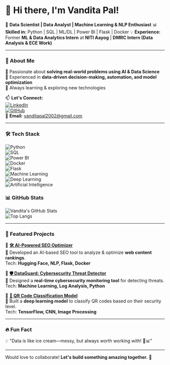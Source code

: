 # 👋 Hi there, I'm Vandita Pal!  

🚀 **Data Scientist | Data Analyst | Machine Learning & NLP Enthusiast** 
📊 **Skilled in:** Python | SQL | ML/DL | Power BI | Flask | Docker 
💡 **Experience:** Former **ML & Data Analytics Intern** at **NITI Aayog** | **DMRC Intern (Data Analysis & ECE Work)**  

---

### 🚀 About Me  
🔹 Passionate about **solving real-world problems using AI & Data Science**  
🔹 Experienced in **data-driven decision-making, automation, and model optimization**  
🔹 Always learning & exploring new technologies  

📫 **Let's Connect:**  
[![LinkedIn](https://img.shields.io/badge/LinkedIn-blue?style=for-the-badge&logo=linkedin)](https://www.linkedin.com/in/vandita-pal-3a5590250/)  
[![GitHub](https://img.shields.io/badge/GitHub-black?style=for-the-badge&logo=github)](https://github.com/Vnainhda)  
📧 **Email:** vanditapal2002@gmail.com 

---

### 🛠️ Tech Stack  
![Python](https://img.shields.io/badge/Python-3776AB?style=for-the-badge&logo=python&logoColor=white)  
![SQL](https://img.shields.io/badge/SQL-4479A1?style=for-the-badge&logo=mysql&logoColor=white)  
![Power BI](https://img.shields.io/badge/Power_BI-F2C811?style=for-the-badge&logo=powerbi&logoColor=black)  
![Docker](https://img.shields.io/badge/Docker-2496ED?style=for-the-badge&logo=docker&logoColor=white)  
![Flask](https://img.shields.io/badge/Flask-000000?style=for-the-badge&logo=flask&logoColor=white)  
![Machine Learning](https://img.shields.io/badge/Machine_Learning-%23FF6F00.svg?style=for-the-badge&logo=tensorflow&logoColor=white)  
![Deep Learning](https://img.shields.io/badge/Deep_Learning-FF6F00?style=for-the-badge&logo=pytorch&logoColor=white)  
![Artificial Intelligence](https://img.shields.io/badge/AI-008080?style=for-the-badge&logo=openai&logoColor=white)  


### 📊 GitHub Stats  
![Vandita's GitHub Stats](https://github.com/Vnainhda)  
![Top Langs](https://github.com/Vnainhda)  

---

### 🚀 Featured Projects  
🔹 **[🛠️ AI-Powered SEO Optimizer](https://github.com/Vnainhda/Seo_Optimizer)**  
📌 Developed an AI-based SEO tool to analyze & optimize **web content rankings**.  
Tech: **Hugging Face, NLP, Flask, Docker**  

🔹 **[🛡️ DataGuard: Cybersecurity Threat Detector](https://github.com/Vnainhda/DATAGUARD)**  
📌 Designed a **real-time cybersecurity monitoring tool** for detecting threats.  
Tech: **Machine Learning, Log Analysis, Python**  

🔹 **[📌 QR Code Classification Model](https://github.com/Vnainhda/QR_CODE-_Classification)**  
📌 Built a **deep learning model** to classify QR codes based on their security level.  
Tech: **TensorFlow, CNN, Image Processing**  

---

### 🔥 Fun Fact  
💡  "Data is like ice cream—messy, but always worth working with! 🍦📊"  

---

Would love to collaborate! **Let's build something amazing together.** 🚀  
